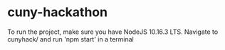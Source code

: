 # cuny-hackathon

To run the project, make sure you have NodeJS 10.16.3 LTS.
Navigate to cunyhack/ and run 'npm start' in a terminal
